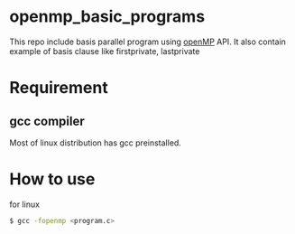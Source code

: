 # openmp_basic_programs

This repo include basis parallel program using [openMP](http://www.openmp.org/) API.
It also contain example of basis clause like firstprivate, lastprivate

# Requirement 

## gcc compiler 
Most of linux distribution has gcc preinstalled.

# How to use 
for linux
```sh
$ gcc -fopenmp <program.c>
```

